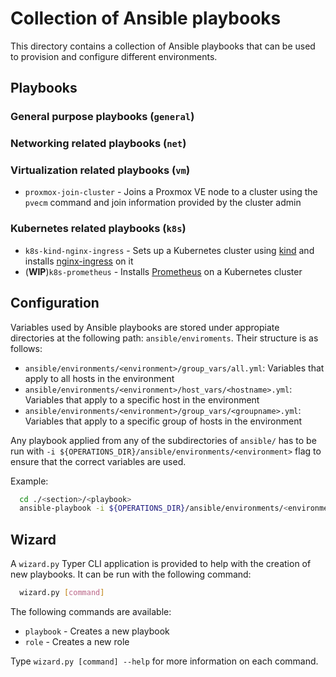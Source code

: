# Collection of Ansible playbooks

This directory contains a collection of Ansible playbooks that can be used to provision and configure different environments.

## Playbooks

### General purpose playbooks (`general`)

### Networking related playbooks (`net`)

### Virtualization related playbooks (`vm`)

* `proxmox-join-cluster` - Joins a Proxmox VE node to a cluster using the `pvecm` command and join information provided by the cluster admin

### Kubernetes related playbooks (`k8s`)

* `k8s-kind-nginx-ingress` - Sets up a Kubernetes cluster using [kind](https://kind.sigs.k8s.io/) and installs [nginx-ingress](https://kubernetes.github.io/ingress-nginx/) on it
* (**WIP**)`k8s-prometheus` - Installs [Prometheus](https://prometheus.io/) on a Kubernetes cluster

## Configuration

Variables used by Ansible playbooks are stored under appropiate directories at the following path: `ansible/enviroments`. Their structure is as follows:

* `ansible/environments/<environment>/group_vars/all.yml`: Variables that apply to all hosts in the environment
* `ansible/environments/<environment>/host_vars/<hostname>.yml`: Variables that apply to a specific host in the environment
* `ansible/environments/<environment>/group_vars/<groupname>.yml`: Variables that apply to a specific group of hosts in the environment

Any playbook applied from any of the subdirectories of `ansible/` has to be run with `-i ${OPERATIONS_DIR}/ansible/environments/<environment>` flag to ensure that the correct variables are used.

Example:

```bash
  cd ./<section>/<playbook>
  ansible-playbook -i ${OPERATIONS_DIR}/ansible/environments/<environment> <playbook>.yml <playbook>.yml
```

## Wizard

A `wizard.py` Typer CLI application is provided to help with the creation of new playbooks. It can be run with the following command:

```bash
  wizard.py [command]
```

The following commands are available:

* `playbook` - Creates a new playbook
* `role` - Creates a new role

Type `wizard.py [command] --help` for more information on each command.
